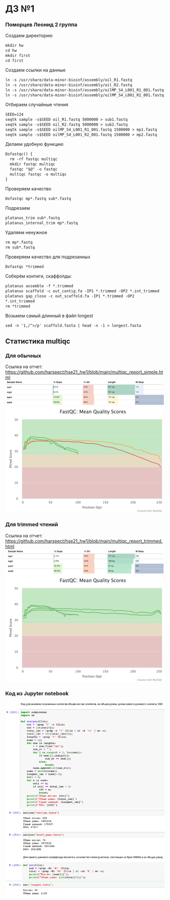 # ДЗ №1 
### Поморцев Леонид 2 группа
Создаем директорию
```
mkdir hw
cd hw
mkdir first
cd first
```
Создаем ссылки на данные
```
ln -s /usr/share/data-minor-bioinf/assembly/oil_R1.fastq  
ln -s /usr/share/data-minor-bioinf/assembly/oil_R2.fastq  
ln -s /usr/share/data-minor-bioinf/assembly/oilMP_S4_L001_R1_001.fastq  
ln -s /usr/share/data-minor-bioinf/assembly/oilMP_S4_L001_R2_001.fastq
```
Отбираем случайные чтения 
```
SEED=124
seqtk sample -s$SEED oil_R1.fastq 5000000 > sub1.fastq
seqtk sample -s$SEED oil_R2.fastq 5000000 > sub2.fastq
seqtk sample -s$SEED oilMP_S4_L001_R1_001.fastq 1500000 > mp1.fastq
seqtk sample -s$SEED oilMP_S4_L001_R2_001.fastq 1500000 > mp2.fastq
```
Делаем удобную функцию
```
Dofastqc() {
  rm -rf fastqc multiqc
  mkdir fastqc multiqc
  fastqc "$@" -o fastqc
  multiqc fastqc -o multiqc
}
```
Проверяем качество
```
Dofastqc mp*.fastq sub*.fastq
```
Подрезаем
```
platanus_trim sub*.fastq
platanus_internal_trim mp*.fastq
```
Удаляем ненужное
```
rm mp*.fastq           
rm sub*.fastq
```
Проверяем качество для подрезанных
```
Dofastqc *trimmed
```
Соберём контиги, скаффолды:
```
platanus assemble -f *.trimmed
platanus scaffold -c out_contig.fa -IP1 *.trimmed -OP2 *.int_trimmed
platanus gap_close -c out_scaffold.fa -IP1 *.trimmed -OP2 *.int_trimmed
rm *trimmed
```
Возьмем самый длинный в файл longest
```
sed -n '1,/^>/p' scaffold.fasta | head -n -1 > longest.fasta
```
## Статистика multiqc
### Для обычных
Ссылка на отчет: https://github.com/harspect/hse21_hw1/blob/main/multiqc_report_simple.html
![](images/1-1.png)
![](images/1-2.png)
### Для trimmed чтений
Ссылка на отчет: https://github.com/harspect/hse21_hw1/blob/main/multiqc_report_trimmed.html
![](images/2-1.png)
![](images/2-2.png)
### Код из Jupyter notebook
![](images/3-1.png)
![](images/3-2.png)
